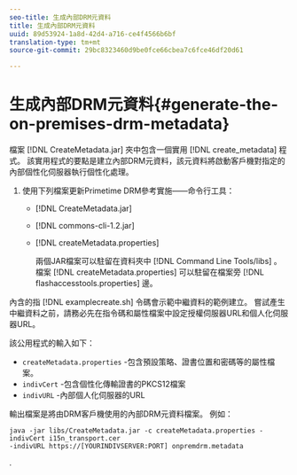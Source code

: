 ```yaml
---
seo-title: 生成內部DRM元資料
title: 生成內部DRM元資料
uuid: 89d53924-1a8d-42d4-a716-ce4f4566b6bf
translation-type: tm+mt
source-git-commit: 29bc8323460d9be0fce66cbea7c6fce46df20d61

---
```



# 生成內部DRM元資料{#generate-the-on-premises-drm-metadata}

檔案 [!DNL CreateMetadata.jar] 夾中包含一個實用 [!DNL create_metadata] 程式。 該實用程式的要點是建立內部DRM元資料，該元資料將啟動客戶機對指定的內部個性化伺服器執行個性化處理。

1. 使用下列檔案更新Primetime DRM參考實施——命令行工具：

   * [!DNL CreateMetadata.jar]
   * [!DNL commons-cli-1.2.jar]
   * [!DNL createMetadata.properties]

      兩個JAR檔案可以駐留在資料夾中 [!DNL Command Line Tools/libs] 。 檔案 [!DNL createMetadata.properties] 可以駐留在檔案旁 [!DNL flashaccesstools.properties] 邊。

<!--<a id="example_2116349CA33642CD9293EAD94A532ED8"></a>-->

內含的指 [!DNL examplecreate.sh] 令碼會示範中繼資料的範例建立。 嘗試產生中繼資料之前，請務必先在指令碼和屬性檔案中設定授權伺服器URL和個人化伺服器URL。

該公用程式的輸入如下：

* `createMetadata.properties` -包含預設策略、證書位置和密碼等的屬性檔案。
* `indivCert` -包含個性化傳輸證書的PKCS12檔案
* `indivURL` -內部個人化伺服器的URL

輸出檔案是將由DRM客戶機使用的內部DRM元資料檔案。 例如：

```
java -jar libs/CreateMetadata.jar -c createMetadata.properties -indivCert i15n_transport.cer
-indivURL https://[YOURINDIVSERVER:PORT] onpremdrm.metadata
```

.